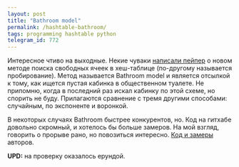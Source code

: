 ```yaml
---
layout: post
title: "Bathroom model"
permalink: /hashtable-bathroom/
tags: programming hashtable python
telegram_id: 772
---
```


[paper]: https://arxiv.org/html/2502.10977v1

[bench]: https://github.com/Qiantongwang/Hash_Table_Bathroom/blob/main/Bath_Hash_Table.py

Интересное чтиво на выходные. Некие чуваки [написали пейпер][paper] о новом
методе поиска свободных ячеек в хеш-таблице (по-другому называется
пробирование). Метод называется Bathroom model и является отсылкой к тому, как
ищется пустая кабинка в общественном туалете. Не припомню, когда в последний раз
искал кабинку по этой схеме, но спорить не буду. Прилагаются сравнение с тремя
другими способами: случайным, по экспоненте и воронкой.

В некоторых случаях Bathroom быстрее конкурентов, но. Код на гитхабе довольно
скромный, и хотелось бы больше замеров. На мой взгляд, говорить о прорыве рано,
но повозиться интересно. [Код и замеры][bench] авторов.

**UPD:** на проверку оказалось ерундой.
